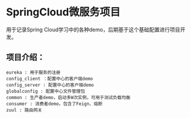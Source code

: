 # SpringCloud微服务项目
用于记录Spring Cloud学习中的各种demo，后期基于这个基础配置进行项目开发。<br>
## 项目介绍：
    eureka : 用于服务的注册
    config_client ：配置中心的客户端demo
    config_server : 配置中心的客户端demo
    globalconfig : 配置中心文件管理包
    common : 生产者demo，启动多W次实例，可用于测试负载均衡
    consumer : 消费者demo，包含了Feign、熔断
    zuul : 路由网关
    




